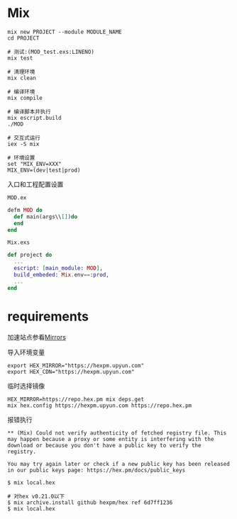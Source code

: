 
# Mix

```shell
mix new PROJECT --module MODULE_NAME
cd PROJECT

# 测试:(MOD_test.exs:LINENO)
mix test

# 清理环境
mix clean

# 编译环境
mix compile

# 编译脚本并执行
mix escript.build
./MOD

# 交互式运行
iex -S mix

# 环境设置
set "MIX_ENV=XXX"
MIX_ENV=(dev|test|prod)
```

入口和工程配置设置

`MOD.ex`

```elixir
defm MOD do
  def main(args\\[])do
  end
end
```

`Mix.exs`

```elixir
def project do
  ...
  escript: [main_module: MOD],
  build_embeded: Mix.env==:prod,
  ...
end
```

# requirements

加速站点参看[Mirrors](https://hex.pm/docs/mirrors)

导入环境变量

```shell
export HEX_MIRROR="https://hexpm.upyun.com"
export HEX_CDN="https://hexpm.upyun.com"
```

临时选择镜像

```shell
HEX_MIRROR=https://repo.hex.pm mix deps.get
mix hex.config https://hexpm.upyun.com https://repo.hex.pm
```

报错执行

```shell
** (Mix) Could not verify authenticity of fetched registry file. This may happen because a proxy or some entity is interfering with the download or because you don't have a public key to verify the registry.

You may try again later or check if a new public key has been released in our public keys page: https://hex.pm/docs/public_keys

$ mix local.hex

# 对hex v0.21.0以下
$ mix archive.install github hexpm/hex ref 6d7ff1236
$ mix local.hex
```

